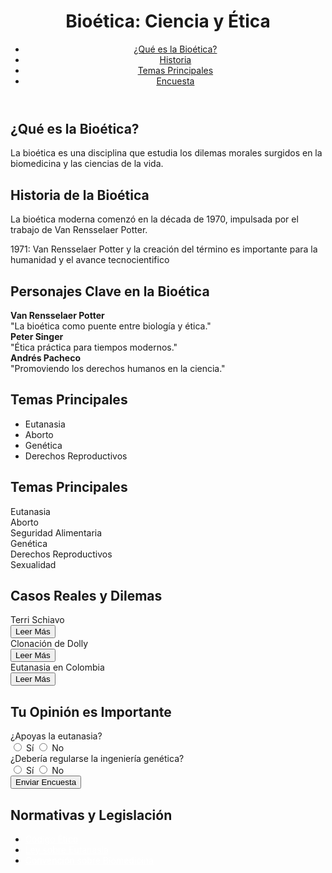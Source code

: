 
 
 
  <link rel="stylesheet" href="styles.css">
</head>
<body>
  <header>
    <h1>Bioética: Ciencia y Ética</h1>
    <nav>
      <ul>
        <li><a href="#definicion">¿Qué es la Bioética?</a></li>
        <li><a href="#historia">Historia</a></li>
        <li><a href="#temas">Temas Principales</a></li>
        <li><a href="#encuesta">Encuesta</a></li>
      </ul>
    </nav>
  </header>
  <section id="definicion">
    <h2>¿Qué es la Bioética?</h2>
    <p>La bioética es una disciplina que estudia los dilemas morales surgidos en la biomedicina y las ciencias de la vida.</p>
  </section>

  <section id="historia">
    <h2>Historia de la Bioética</h2>
    <p>La bioética moderna comenzó en la década de 1970, impulsada por el trabajo de Van Rensselaer Potter.</p>
     <p>1971: Van Rensselaer Potter y la creación del término es importante para la humanidad y el avance tecnocientifico</p>
 

<section class="section" id="personajes">
  <h2>Personajes Clave en la Bioética</h2>
  <div class="card-container">
    <div class="card"><strong>Van Rensselaer Potter</strong><br>"La bioética como puente entre biología y ética."</div>
    <div class="card"><strong>Peter Singer</strong><br>"Ética práctica para tiempos modernos."</div>
    <div class="card"><strong>Andrés Pacheco</strong><br>"Promoviendo los derechos humanos en la ciencia."</div>
  </div>
</section>
  <section id="temas">
    <h2>Temas Principales</h2>
    <ul>
      <li>Eutanasia</li>
      <li>Aborto</li>
      <li>Genética</li>
      <li>Derechos Reproductivos</li>
    </ul>
  </section>

 

<section class="section" id="temas">
  <h2>Temas Principales</h2>
  <div class="card-container">
    <div class="card">Eutanasia</div>
    <div class="card">Aborto</div>
    <div class="card">Seguridad Alimentaria</div>
    <div class="card">Genética</div>
    <div class="card">Derechos Reproductivos</div>
    <div class="card">Sexualidad</div>
  </div>
</section>

<section class="section" id="casos">
  <h2>Casos Reales y Dilemas</h2>
  <div class="card-container">
    <div class="card">Terri Schiavo<br><button>Leer Más</button></div>
    <div class="card">Clonación de Dolly<br><button>Leer Más</button></div>
    <div class="card">Eutanasia en Colombia<br><button>Leer Más</button></div>
  </div>
</section>

<section class="section" id="encuestas">
  <h2>Tu Opinión es Importante</h2>
  <form>
    <label>¿Apoyas la eutanasia?<br><input type="radio" name="eutanasia" value="sí"> Sí <input type="radio" name="eutanasia" value="no"> No</label><br>
    <label>¿Debería regularse la ingeniería genética?<br><input type="radio" name="genetica" value="sí"> Sí <input type="radio" name="genetica" value="no"> No</label><br>
    <button type="submit">Enviar Encuesta</button>
  </form>
</section>

<section class="section" id="normatividad">
  <h2>Normativas y Legislación</h2>
  <ul>
    <li><a href="#" style="color: white;">Código Ético</a></li>
    <li><a href="#" style="color: white;">Ley sobre Eutanasia</a></li>
    <li><a href="#" style="color: white;">Convención sobre Biomedicina</a></li>
  </ul>

 

